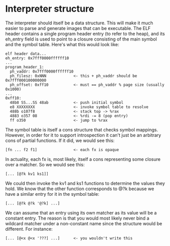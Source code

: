 # Interpreter structure

The interpreter should itself be a data structure. This will make it much easier
to parse and generate images that can be executable. The ELF header contains a
single program header entry (to refer to the heap), and its eh_entry field is
used to point to a closure consisting of the main symbol and the symbol table.
Here's what this would look like:

    elf header data...
    eh_entry: 0x7fff0000ffffff10
    ...
    program_header_1:
      ph_vaddr: 0x7fff0000ffffff10
      ph_filesz: 0xNNN            <- this + ph_vaddr should be 0x7fff000100000000
      ph_offset: 0xff10           <- must == ph_vaddr % page size (usually 0x1000)
    ...
    0xff10:
      48b8 SS...SS 48ab           <- push initial symbol
      e8 XXXXXXXX                 <- invoke symbol table to resolve
      488b o107f8                 <- stack top -> %rax
      4883 o357 08                <- %rdi -= 8 (pop entry)
      ff o350                     <- jump to %rax

The symbol table is itself a cons structure that checks symbol mappings.
However, in order for it to support introspection it can't just be an arbitrary
cons of partial functions. If it did, we would see this:

    [fn ... f2 f1]                <- each fx is opaque

In actuality, each fx is, most likely, itself a cons representing some closure
over a matcher. So we would see this:

    [... [@?k kv1 ks1]]

We could then invoke the kv1 and ks1 functions to determine the values they
hold. We know that the other function corresponds to @?k because we have a
similar entry for it in the symbol table:

    [... [@?k @?k '@?k] ...]

We can assume that an entry using its own matcher as its value will be a
constant entry. The reason is that you would most likely never bind a wildcard
matcher under a non-constant name since the structure would be different. For
instance:

    [... [@<x @<x '???] ...]      <- you wouldn't write this